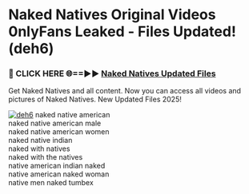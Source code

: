 # Naked Natives Original Videos 0nlyFans Leaked - Files Updated! (deh6)

<h3>🔴 CLICK HERE 🌐==►► <a href="https://tinyurl.com/up5wt9bj" rel="nofollow">Naked Natives Updated Files</a></h3>

Get Naked Natives and all content. Now you can access all videos and pictures of Naked Natives. New Updated Files 2025!

[![deh6](https://i.imgur.com/ABiUzMV.gif)](https://tinyurl.com/up5wt9bj)
naked native american<br>
naked native american male<br>
naked native american women<br>
naked native indian<br>
naked with natives<br>
naked with the natives<br>
native american indian naked<br>
native american naked woman<br>
native men naked tumbex